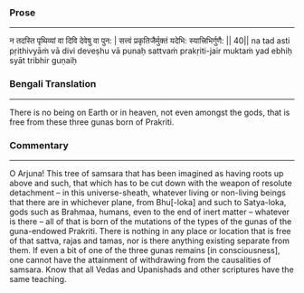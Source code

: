 ### Prose 
 --- 
न तदस्ति पृथिव्यां वा दिवि देवेषु वा पुन: |
सत्त्वं प्रकृतिजैर्मुक्तं यदेभि: स्यात्त्रिभिर्गुणै: || 40||
na tad asti pṛithivyāṁ vā divi deveṣhu vā punaḥ
sattvaṁ prakṛiti-jair muktaṁ yad ebhiḥ syāt tribhir guṇaiḥ

### Bengali Translation 
 --- 
There is no being on Earth or in heaven, not even amongst the gods, that is free from these three gunas born of Prakriti. 

### Commentary 
 --- 
O Arjuna! This tree of samsara that has been imagined as having roots up above and such, that which has to be cut down with the weapon of resolute detachment – in this universe-sheath, whatever living or non-living beings that there are in whichever plane, from Bhu[-loka] and such to Satya-loka, gods such as Brahmaa, humans, even to the end of inert matter – whatever is there – all of that is born of the mutations of the types of the gunas of the guna-endowed Prakriti. There is nothing in any place or location that is free of that sattva, rajas and tamas, nor is there anything existing separate from them. If even a bit of one of the three gunas remains [in consciousness], one cannot have the attainment of withdrawing from the causalities of samsara. Know that all Vedas and Upanishads and other scriptures have the same teaching.